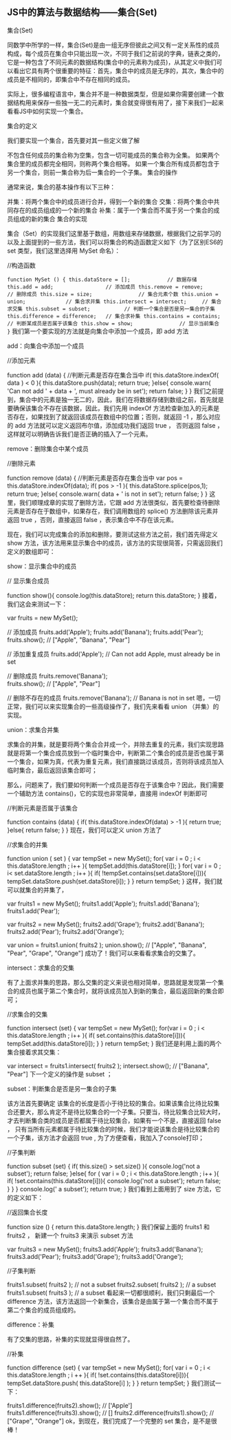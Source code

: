 ## JS中的算法与数据结构——集合(Set)

集合(Set)

同数学中所学的一样，集合(Set)是由一组无序但彼此之间又有一定关系性的成员构成，每个成员在集合中只能出现一次，不同于我们之前说的字典，链表之类的，它是一种包含了不同元素的数据结构(集合中的元素称为成员)，从其定义中我们可以看出它具有两个很重要的特征：首先，集合中的成员是无序的，其次，集合中的成员是不相同的，即集合中不存在相同的成员。

实际上，很多编程语言中，集合并不是一种数据类型，但是如果你需要创建一个数据结构用来保存一些独一无二的元素时，集合就变得很有用了，接下来我们一起来看看JS中如何实现一个集合。

集合的定义

我们要实现一个集合，首先要对其一些定义做了解

不包含任何成员的集合称为空集，包含一切可能成员的集合称为全集。
如果两个集合里的成员都完全相同，则称两个集合相等。
如果一个集合所有成员都包含于另一个集合，则前一集合称为后一集合的一个子集。
集合的操作

通常来说，集合的基本操作有以下三种：

并集：将两个集合中的成员进行合并，得到一个新的集合
交集：将两个集合中共同存在的成员组成的一个新的集合
补集：属于一个集合而不属于另一个集合的成员组成的新的集合
集合的实现

集合（Set）的实现我们这里基于数组，用数组来存储数据，根据我们之前学习的以及上面提到的一些方法，我们可以将集合的构造函数定义如下（为了区别ES6的 set 类型，我们这里选择用 MySet 命名）：

//构造函数

`function MySet () {
    this.dataStore = [];            // 数据存储
    this.add = add;                 // 添加成员
    this.remove = remove;           // 删除成员
    this.size = size;               // 集合元素个数
    this.union = union;             // 集合求并集
    this.intersect = intersect;     // 集合求交集
    this.subset = subset;           // 判断一个集合是否是另一集合的子集
    this.difference = difference;   // 集合求补集
    this.contains = contains;       // 判断某成员是否属于该集合
    this.show = show;               // 显示当前集合
}`
我们第一个要实现的方法就是向集合中添加一个成员，即 add 方法

add：向集合中添加一个成员

//添加元素

function add (data) {
    //判断元素是否存在集合当中
    if( this.dataStore.indexOf( data )  < 0 ){
        this.dataStore.push(data);
        return true;
    }else{
        console.warn( 'Can not add ' + data + ', must already be in set');
        return false;
    }
}
我们之前提到，集合中的元素是独一无二的，因此，我们在将数据存储到数组之前，首先就是要确保该集合不存在该数据，因此，我们先用 indexOf 方法检查新加入的元素是否存在，如果找到了就返回该成员在数组中的位置；否则，就返回 -1 ，那么对应的 add 方法就可以定义返回布尔值，添加成功我们返回 true ， 否则返回 false ，这样就可以明确告诉我们是否正确的插入了一个元素。

remove：删除集合中某个成员

//删除元素

function remove (data) {
    //判断元素是否存在集合当中
    var pos = this.dataStore.indexOf(data);
    if( pos > -1 ){
        this.dataStore.splice(pos,1);
        return true;
    }else{
        console.warn( data + ' is not in set');
        return false;
    }
}
这里，我们顺理成章的实现了删除方法，它跟 add 方法很类似，首先要检查待删除元素是否存在于数组中，如果存在，我们调用数组的 splice() 方法删除该元素并返回 true ，否则，直接返回 false ，表示集合中不存在该元素。

现在，我们可以完成集合的添加和删除，要测试这些方法之前，我们首先得定义 show 方法，该方法用来显示集合中的成员，该方法的实现很简答，只需返回我们定义的数组即可：

show：显示集合中的成员

// 显示集合成员

function show(){
    console.log(this.dataStore);
    return this.dataStore;
}
接着，我们这会来测试一下：

var fruits = new MySet();

// 添加成员
fruits.add('Apple');
fruits.add('Banana');
fruits.add('Pear');
fruits.show();              // ["Apple", "Banana", "Pear"]

// 添加重复成员
fruits.add('Apple');        // Can not add Apple, must already be in set

// 删除成员
fruits.remove('Banana');    
fruits.show();              // ["Apple", "Pear"]

// 删除不存在的成员
fruits.remove('Banana');    // Banana is not in set
嗯，一切正常，我们可以来实现集合的一些高级操作了，我们先来看看 union （并集）的实现。

union：求集合并集

求集合的并集，就是要将两个集合合并成一个，并除去重复的元素，我们实现思路就是将第一个集合成员放到一个临时集合中，判断第二个集合的成员是否也属于第一个集合，如果为真，代表为重复元素，我们直接跳过该成员，否则将该成员加入临时集合，最后返回该集合即可；

那么，问题来了，我们要如何判断一个成员是否存在于该集合中？因此，我们需要一个辅助方法 contains()，它的实现也非常简单，直接用 indexOf 判断即可

//判断元素是否属于该集合

function contains (data) {
    if( this.dataStore.indexOf(data) > -1 ){
        return true;
    }else{
        return false;
    }
}
现在，我们可以定义 union 方法了

//求集合的并集

function union ( set ) {
    var tempSet = new MySet();
    for( var i = 0 ; i < this.dataStore.length ; i++ ){
        tempSet.add(this.dataStore[i]);
    }
    for( var i = 0 ; i< set.dataStore.length ; i++ ){
        if( !tempSet.contains(set.dataStore[i])){
            tempSet.dataStore.push(set.dataStore[i]);
        }
    }
    return tempSet;
}
这样，我们就可以就集合的并集了，

var fruits1 = new MySet();
fruits1.add('Apple');
fruits1.add('Banana');
fruits1.add('Pear');

var fruits2 = new MySet();
fruits2.add('Grape');
fruits2.add('Banana');
fruits2.add('Pear');
fruits2.add('Orange');

var union = fruits1.union( fruits2 );
union.show();                           // ["Apple", "Banana", "Pear", "Grape", "Orange"]
成功了！我们可以来看看求集合的交集了。

intersect：求集合的交集

有了上面求并集的思路，那么交集的定义来说也相对简单，思路就是发现第一个集合的成员也属于第二个集合时，就将该成员加入到新的集合，最后返回新的集合即可；

//求集合的交集

function intersect (set) {
    var tempSet = new MySet();
    for(var i = 0 ; i < this.dataStore.length ; i++ ){
        if( set.contains(this.dataStore[i])){
            tempSet.add(this.dataStore[i]);
        }
    }
    return tempSet;
}
我们还是利用上面的两个集合接着求其交集：

var intersect = fruits1.intersect( fruits2 );
intersect.show();                               // ["Banana", "Pear"]
下一个定义的操作是 subset ；

subset：判断集合是否是另一集合的子集

该方法首先要确定 该集合的长度是否小于待比较的集合。如果该集合比待比较集合还要大，那么肯定不是待比较集合的一个子集。只要当，待比较集合比较大时，才去判断集合类的成员是否都属于待比较集合，如果有一个不是，直接返回 false ， 只有当所有元素都属于待比较集合的时候，我们才能说该集合是待比较集合的一个子集，该方法才会返回 true , 为了方便查看，我加入了console打印；

//子集判断

function subset (set) {
    if( this.size() > set.size() ){
        console.log('not a subset');
        return false;
    }else{
        for ( var i = 0 ; i < this.dataStore.length ; i++ ){
            if( !set.contains(this.dataStore[i])){
                console.log('not a subset');
                return false;
            }
        }
    }
    console.log(' a subset');
    return true;
}
我们看到上面用到了 size 方法，它的定义如下：

//返回集合长度

function size () {
    return this.dataStore.length;
}
我们保留上面的 fruits1 和 fruits2 ， 新建一个 fruits3 来演示 subset 方法

var fruits3  = new MySet();
fruits3.add('Apple');
fruits3.add('Banana');
fruits3.add('Pear');
fruits3.add('Grape');
fruits3.add('Orange');

//子集判断

fruits1.subset( fruits2 );      // not a subset
fruits2.subset( fruits2 );      // a subset
fruits1.subset( fruits3 );      // a subset
看起来一切都很顺利，我们只剩最后一个 difference 方法，该方法返回一个新集合，该集合是由属于第一个集合而不属于第二个集合的成员组成的。

difference：补集

有了交集的思路，补集的实现就显得很自然了。

//补集

function difference (set) {
    var tempSet = new  MySet();
    for( var i = 0 ; i < this.dataStore.length ; i ++ ){
        if( !set.contains(this.dataStore[i])){
            tempSet.dataStore.push( this.dataStore[i] );
        }
    }
    return tempSet;
}
我们测试一下：

fruits1.difference(fruits2).show();     // ['Apple']
fruits1.difference(fruits3).show();     // []
fruits2.difference(fruits1).show();     // ["Grape", "Orange"]
ok，到现在，我们完成了一个完整的 set 集合，是不是很棒！
